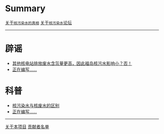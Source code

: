 # Summary

[关于`核污染水的真相`](./index.md)
[关于`核污染水`论坛](./Community.md)

---

# 辟谣

- [其他核电站排放废水含氚量更高，因此福岛核污水影响小？否！]()
- [正在编写……]()

# 科普

- [核污染水与核废水的区别](./Archive/Differences_Between_Nuclear-Polluted_Water_and_Nuclear_Wastewater.md)
- [正在编写……]()

---

[关于本项目](./About.md)
[贡献者名单](./Contributors/index.md)
